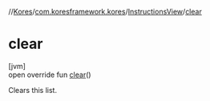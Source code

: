 //[Kores](../../../index.md)/[com.koresframework.kores](../index.md)/[InstructionsView](index.md)/[clear](clear.md)

# clear

[jvm]\
open override fun [clear](clear.md)()

Clears this list.
